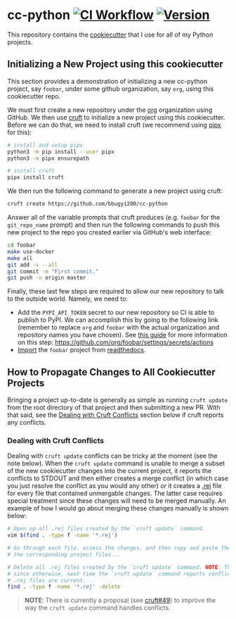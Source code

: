 # cc-python [![CI Workflow](https://github.com/bbugyi200/cc-python/actions/workflows/ci.yml/badge.svg)](https://github.com/bbugyi200/cc-python/actions/workflows/ci.yml) [![Version](https://img.shields.io/static/v1?label=version&message=2021.09.20&color=4d4dff)](https://github.com/bbugyi200/cc-python/blob/master/CHANGELOG.md#20210920)

This repository contains the [cookiecutter] that I use for all of my Python
projects.

[cookiecutter]: https://github.com/cookiecutter/cookiecutter

## Initializing a New Project using this cookiecutter

This section provides a demonstration of initializing a new cc-python project,
say `foobar`, under some github organization, say `org`, using this
cookiecutter repo.

We must first create a new repository under the [org][5] organization using
GitHub. We then use [cruft][6] to initialize a new project using this
cookiecutter. Before we can do that, we need to install cruft (we recommend
using [pipx][7] for this):

```bash
# install and setup pipx
python3 -m pip install --user pipx
python3 -m pipx ensurepath

# install cruft
pipx install cruft
```

We then run the following command to generate a new project using cruft:

```bash
cruft create https://github.com/bbugyi200/cc-python
```

Answer all of the variable prompts that cruft produces (e.g. `foobar` for the
`git_repo_name` prompt) and then run the following commands to push this new
project to the repo you created earlier via GitHub's web interface:

```bash
cd foobar
make use-docker
make all
git add -v --all
git commit -m "First commit."
git push -u origin master
```

Finally, these last few steps are required to allow our new repository to talk
to the outside world. Namely, we need to:

* Add the `PYPI_API_TOKEN` secret to our new repository so CI is able to
  publish to PyPI. We can accomplish this by going to the following link
  (remember to replace `org` and `foobar` with the actual organization and
  repository names you have chosen). See [this guide][1] for more information
  on this step: https://github.com/org/foobar/settings/secrets/actions
* [Import](https://readthedocs.org/dashboard/) the `foobar` project from
  [readthedocs][2].


## How to Propagate Changes to All Cookiecutter Projects

Bringing a project up-to-date is generally as simple as running `cruft update`
from the root directory of that project and then submitting a new PR.  With
that said, see the [Dealing with Cruft
Conflicts](#dealing-with-cruft-conflicts) section below if cruft reports any
conflicts.

### Dealing with Cruft Conflicts

Dealing with `cruft update` conflicts can be tricky at the moment (see the note
below). When the `cruft update` command is unable to merge a subset of the new
cookiecutter changes into the current project, it reports the conflicts to
STDOUT and then either creates a merge conflict (in which case you just resolve
the conflict as you would any other) _or_ it creates a [.rej][4] file for every
file that contained unmergable changes. The latter case requires special
treatment since these changes will need to be merged manually. An example of
how I would go about merging these changes manually is shown below:

```bash
# Open up all .rej files created by the `cruft update` command.
vim $(find . -type f -name '*.rej')

# Go through each file, assess the changes, and then copy and paste them (if desirable) into
# the corresponding project files...

# Delete all .rej files created by the `cruft update` command. NOTE: This step is important
# since otherwise, next time the `cruft update` command reports conflicts, we won't know which
# .rej files are current. 
find . -type f -name '*.rej' -delete
```

> **NOTE**: There is currently a proposal (see [cruft#49][3]) to improve the way
> the `cruft update` command handles conflicts.


[1]: https://packaging.python.org/guides/publishing-package-distribution-releases-using-github-actions-ci-cd-workflows
[2]: https://docs.readthedocs.io/en/stable/
[3]: https://github.com/cruft/cruft/issues/49
[4]: https://stackoverflow.com/questions/34585865/what-are-rej-files-which-are-created-during-merge
[5]: https://github.com/bbugyi200?tab=repositories
[6]: https://github.com/cruft/cruft
[7]: https://github.com/pypa/pipx
